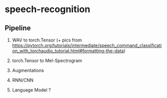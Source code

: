 # speech-recognition

## Pipeline

1. WAV to torch.Tensor (+ pics from https://pytorch.org/tutorials/intermediate/speech_command_classification_with_torchaudio_tutorial.html#formatting-the-data)

2. torch.Tensor to Mel-Spectrogram

3. Augmentations

4. RNN/CNN

5. Language Model ?